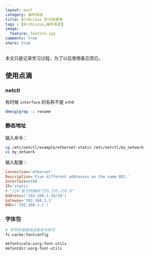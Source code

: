 ```yaml
---
layout: post
category: 操作系统
title: ArchLinux 学习及使用
tags : [ArchLinux,操作系统]
image:
  feature: feature.jpg
comments: true
share: true
---
```


本文只是记录学习过程，为了以后使用备忘而已。

## 使用点滴

### netctl

有时候 `interface` 的名称不是 `eth0`

```bash
dmesg|grep -i rename
```

### 静态地址

输入命令：

```bash
cp /etc/netctl/example/ethernet-static /etc/netctl/my_network
vi my_network
```

输入配置：

```cfg
Connection='ethernet'
Description='Five different addresses on the same NIC.'
Interface=eth0
IP='static'
# "/24"是子网掩码"255.255.255.0"
Address=('192.168.1.10/24')
Gateway='192.168.1.1'
DNS=('192.168.1.1')
```

### 字体包

```bash
# 字符终端使用这条命令即可
fc-cache:fontconfig

mkfontscale:xorg-font-utils
mkfontdir:xorg-font-utils
```
